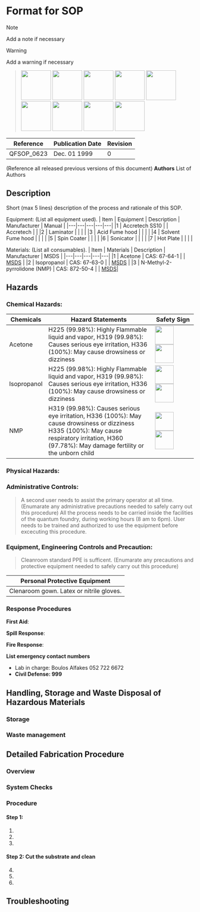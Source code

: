 # Format for SOP
> [!NOTE]
> Add a note if necessary

> [!WARNING]
> Add a warning if necessary

><img src ="https://pubchem.ncbi.nlm.nih.gov/images/ghs/GHS01.svg" width=80>
><img src ="https://pubchem.ncbi.nlm.nih.gov/images/ghs/GHS02.svg" width=80> 
><img src ="https://pubchem.ncbi.nlm.nih.gov/images/ghs/GHS03.svg" width=80>
><img src ="https://pubchem.ncbi.nlm.nih.gov/images/ghs/GHS04.svg" width=80> 
><img src ="https://pubchem.ncbi.nlm.nih.gov/images/ghs/GHS05.svg" width=80> 
><img src ="https://pubchem.ncbi.nlm.nih.gov/images/ghs/GHS06.svg" width=80> 
><img src ="https://pubchem.ncbi.nlm.nih.gov/images/ghs/GHS07.svg" width=80> 
><img src ="https://pubchem.ncbi.nlm.nih.gov/images/ghs/GHS08.svg" width=80> 
><img src ="https://pubchem.ncbi.nlm.nih.gov/images/ghs/GHS09.svg" width=80> 

| Reference | Publication Date | Revision |
|----|----|----|
|QFSOP_0623 | Dec. 01 1999 | 0 |
(Reference all released previous versions of this document)
**Authors**
List of Authors

##   Description
Short (max 5 lines) description of the process and rationale of this SOP.

Equipment: (List all equipment used).
| Item |  Equipment | Description | Manufacturer | Manual |
|---|---|---|---|---|
|1 | Accretech SS10   | | Accretech | |
|2 | Laminator   | | | |
|3 | Acid Fume hood   | | | |
|4 | Solvent Fume hood   | | | |
|5 | Spin Coater   | | | |
|6 | Sonicator   | | | |
|7 | Hot Plate   | | | |

Materials: (List all consumables).
| Item |  Materials | Description | Manufacturer | MSDS |
|---|---|---|---|---|
|1 | Acetone    | CAS: 67-64-1 | | [MSDS](https://pubchem.ncbi.nlm.nih.gov/compound/180#datasheet=LCSS) |
|2 | Isopropanol   | CAS: 67-63-0 | | [MSDS](https://pubchem.ncbi.nlm.nih.gov/compound/3776#datasheet=LCSS) |
|3 | N-Methyl-2-pyrrolidone (NMP) | CAS: 872-50-4 | | [MSDS](https://pubchem.ncbi.nlm.nih.gov/compound/13387#datasheet=LCSS)|

 
##   Hazards
### Chemical Hazards:
|Chemicals|**Hazard Statements**| Safety Sign |
|---|---|---|
| Acetone | H225 (99.98%): Highly Flammable liquid and vapor, H319 (99.98%): Causes serious eye irritation, H336 (100%): May cause drowsiness or dizziness | <img src ="https://pubchem.ncbi.nlm.nih.gov/images/ghs/GHS02.svg" width=50> <img src ="https://pubchem.ncbi.nlm.nih.gov/images/ghs/GHS07.svg" width=50> |
| Isopropanol | H225 (99.98%): Highly Flammable liquid and vapor, H319 (99.98%): Causes serious eye irritation, H336 (100%): May cause drowsiness or dizziness | <img src ="https://pubchem.ncbi.nlm.nih.gov/images/ghs/GHS02.svg" width=50> <img src ="https://pubchem.ncbi.nlm.nih.gov/images/ghs/GHS07.svg" width=50> |
| NMP | H319 (99.98%): Causes serious eye irritation, H336 (100%): May cause drowsiness or dizziness H335 (100%): May cause respiratory irritation, H360 (97.78%): May damage fertility or the unborn child | <img src ="https://pubchem.ncbi.nlm.nih.gov/images/ghs/GHS08.svg" width=50> <img src ="https://pubchem.ncbi.nlm.nih.gov/images/ghs/GHS07.svg" width=50> <img width=300> |

### Physical Hazards:


### Administrative Controls:
> A second user needs to assist the primary operator at all time.
(Enumarate any administrative precautions needed to safely carry out this procedure)
All the process needs to be carried inside the facilities of the quantum foundry, during working hours (8 am to 6pm).
User needs to be trained and authorized to use the equipment before excecuting this procedure.

### Equipment, Engineering Controls and Precaution:
> Cleanroom standard PPE is sufficent.
(Enumarate any precautions and protective equipment needed to safely carry out this procedure)

|Personal Protective Equipment |
|---|
| Clenaroom gown. Latex or nitrile gloves.|

### Response Procedures
**First Aid**: 

**Spill Response**:

**Fire Response**:


**List emergency contact numbers**
- Lab in charge: Boulos Alfakes 052 722 6672
- **Civil Defense: 999**

## Handling, Storage and Waste Disposal of Hazardous Materials
### Storage

### Waste management

## Detailed Fabrication Procedure
### Overview


### System Checks

### Procedure
#### Step 1: 
1. 
2. 
3. 

#### Step 2: Cut the substrate and clean
4. 
5. 
6. 

## Troubleshooting
